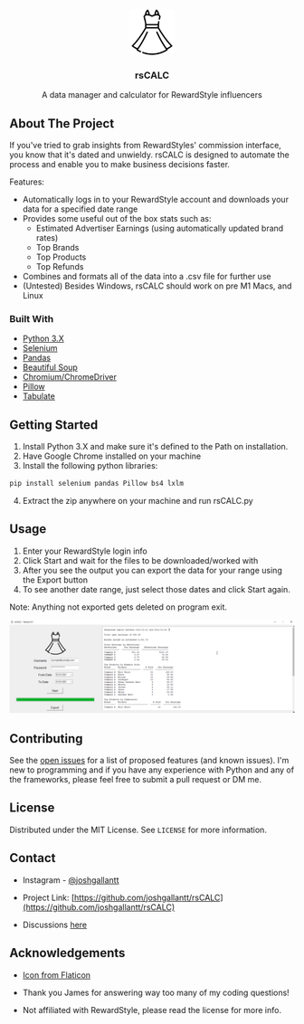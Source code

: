 <!-- PROJECT LOGO -->
<br />
<p align="center">
  <a href="https://github.com/joshgallantt/rsCALC">
    <img src="assets/dress.png" alt="Logo" width="80" height="80">
  </a>

  <h3 align="center">rsCALC</h3>

  <p align="center">
    A data manager and calculator for RewardStyle influencers
    <br />
  </p>
</p>

<!-- ABOUT THE PROJECT -->
## About The Project

If you've tried to grab insights from RewardStyles' commission interface, you know that it's dated and unwieldy. rsCALC is designed to automate the process and enable you to make business decisions faster.

Features:
* Automatically logs in to your RewardStyle account and downloads your data for a specified date range
* Provides some useful out of the box stats such as:
  * Estimated Advertiser Earnings (using automatically updated brand rates)
  * Top Brands
  * Top Products
  * Top Refunds
* Combines and formats all of the data into a .csv file for further use
* (Untested) Besides Windows, rsCALC should work on pre M1 Macs, and Linux

### Built With

* [Python 3.X](https://www.python.org/downloads/)
* [Selenium](https://github.com/SeleniumHQ/Selenium)
* [Pandas](https://pandas.pydata.org/)
* [Beautiful Soup](https://www.crummy.com/software/BeautifulSoup/bs4/doc/)
* [Chromium/ChromeDriver](https://chromedriver.chromium.org/)
* [Pillow](https://python-pillow.org/)
* [Tabulate](https://github.com/astanin/python-tabulate)


<!-- GETTING STARTED -->
## Getting Started

1. Install Python 3.X and make sure it's defined to the Path on installation.
2. Have Google Chrome installed on your machine
3. Install the following python libraries:

  ```sh
  pip install selenium pandas Pillow bs4 lxlm
  ```
4. Extract the zip anywhere on your machine and run rsCALC.py

<!-- USAGE EXAMPLES -->
## Usage

1. Enter your RewardStyle login info
2. Click Start and wait for the files to be downloaded/worked with
3. After you see the output you can export the data for your range using the Export button
4. To see another date range, just select those dates and click Start again.

Note: Anything not exported gets deleted on program exit.

![](example.gif)


<!-- CONTRIBUTIONS -->
## Contributing

See the [open issues](https://github.com/joshgallantt/rsCALC/issues) for a list of proposed features (and known issues). I'm new to programming and if you have any experience with Python and any of the frameworks, please feel free to submit a pull request or DM me.

<!-- LICENSE -->
## License

Distributed under the MIT License. See `LICENSE` for more information.

<!-- CONTACT -->
## Contact

* Instagram - [@joshgallantt](https://instagram.com/joshgallantt)

* Project Link: [https://github.com/joshgallantt/rsCALC](https://github.com/joshgallantt/rsCALC)

* Discussions [here](https://github.com/joshgallantt/rsCALC/discussions)

<!-- ACKNOWLEDGEMENTS -->
## Acknowledgements
* [Icon from Flaticon](https://www.flaticon.com/free-icon/dress_1785255?term=dress&page=1&position=2&page=1&position=2&related_id=1785255&origin=search)

* Thank you James for answering way too many of my coding questions!

* Not affiliated with RewardStyle, please read the license for more info.

